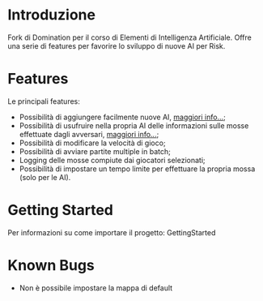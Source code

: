 # Introduzione #

Fork di Domination per il corso di Elementi di Intelligenza Artificiale. Offre una serie di features per favorire lo sviluppo di nuove AI per Risk.


# Features #

Le principali features:
  * Possibilità di aggiungere facilmente nuove AI, [maggiori info...](https://code.google.com/p/unisannio-domination/wiki/AggiungereAI);
  * Possibilità di usufruire nella propria AI delle informazioni sulle mosse effettuate dagli avversari, [maggiori info...](https://code.google.com/p/unisannio-domination/wiki/EnemyCommandsListener);
  * Possibilità di modificare la velocità di gioco;
  * Possibilità di avviare partite multiple in batch;
  * Logging delle mosse compiute dai giocatori selezionati;
  * Possibilità di impostare un tempo limite per effettuare la propria mossa (solo per le AI).

# Getting Started #
Per informazioni su come importare il progetto: GettingStarted

# Known Bugs #

  * Non è possibile impostare la mappa di default